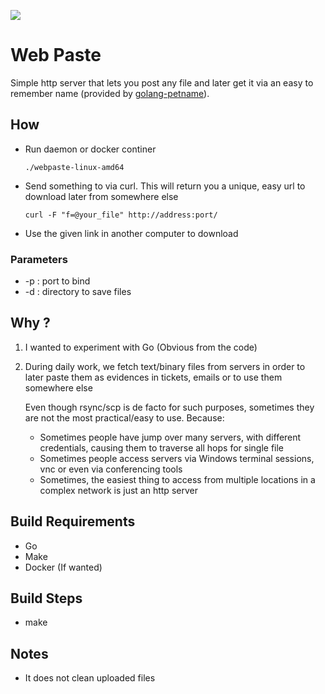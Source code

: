![](https://travis-ci.org/berkulsoy/webpaste.svg?branch=master)
# Web Paste
Simple http server that lets you post any file and later get it via an easy to remember name (provided by [golang-petname](https://github.com/dustinkirkland/golang-petname)).

## How

* Run daemon or docker continer
  ```
  ./webpaste-linux-amd64
  ```

* Send something to via curl. This will return you a unique, easy url to download later from somewhere else
  ```
  curl -F "f=@your_file" http://address:port/
  ```
 
* Use the given link in another computer to download  

### Parameters
* -p : port to bind
* -d : directory to save files


## Why ?
1. I wanted to experiment with Go (Obvious from the code)

1. During daily work, we fetch text/binary files from servers in order to later paste them as evidences in tickets, emails or to use them somewhere else

   Even though rsync/scp is de facto for such purposes, sometimes they are not the most practical/easy to use. Because:
   
     * Sometimes people have jump over many servers, with different credentials, causing them to traverse all hops for single file     
     * Sometimes people access servers via Windows terminal sessions, vnc or even via conferencing tools     
     * Sometimes, the easiest thing to access from multiple locations in a complex network is just an http server

## Build Requirements
* Go
* Make
* Docker (If wanted)  

## Build Steps
* make

## Notes
* It does not clean uploaded files
